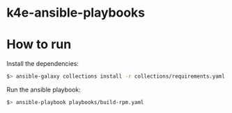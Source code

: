 # k4e-ansible-playbooks

# How to run
Install the dependencies:
```bash
$> ansible-galaxy collections install -r collections/requirements.yaml
```
Run the ansible playbook:
```bash
$> ansible-playbook playbooks/build-rpm.yaml
```